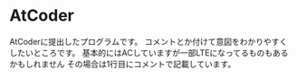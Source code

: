 # AtCoder
AtCoderに提出したプログラムです。
コメントとか付けて意図をわかりやすくしたいところです。
基本的にはACしていますが一部LTEになってるものもあるかもしれません
その場合は1行目にコメントで記載しています。
